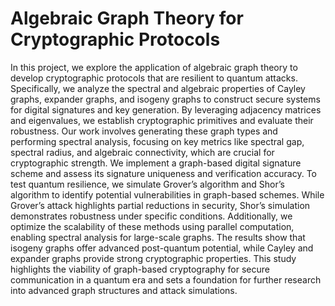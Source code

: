 # Algebraic Graph Theory for Cryptographic Protocols

In this project, we explore the application of algebraic graph theory to develop cryptographic protocols that are resilient to quantum attacks. Specifically, we analyze the spectral and algebraic properties of Cayley graphs, expander graphs, and isogeny graphs to construct secure systems for digital signatures and key generation. By leveraging adjacency matrices and eigenvalues, we establish cryptographic primitives and evaluate their robustness.
Our work involves generating these graph types and performing spectral analysis, focusing on key metrics like spectral gap, spectral radius, and algebraic connectivity, which are crucial for cryptographic strength. We implement a graph-based digital signature scheme and assess its signature uniqueness and verification accuracy.
To test quantum resilience, we simulate Grover’s algorithm and Shor’s algorithm to identify potential vulnerabilities in graph-based schemes. While Grover’s attack highlights partial reductions in security, Shor’s simulation demonstrates robustness under specific conditions. Additionally, we optimize the scalability of these methods using parallel computation, enabling spectral analysis for large-scale graphs.
The results show that isogeny graphs offer advanced post-quantum potential, while Cayley and expander graphs provide strong cryptographic properties. This study highlights the viability of graph-based cryptography for secure communication in a quantum era and sets a foundation for further research into advanced graph structures and attack simulations.
